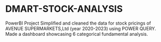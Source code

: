 # DMART-STOCK-ANALYSIS
PowerBI Project 
Simplified and cleaned the data for stock pricings of AVENUE SUPERMARKETS,Ltd (year 2020-2023) using POWER QUERY. 
Made a dashboard showcasing 6 categorical fundamental analysis.
